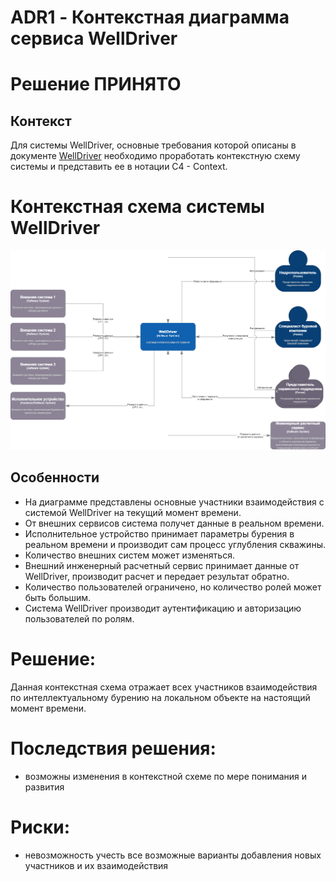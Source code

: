 # ADR1 - Контекстная диаграмма сервиса WellDriver

# Решение ПРИНЯТО

## Контекст

Для системы WellDriver, основные требования которой описаны в документе [WellDriver](./WellDriver.md) необходимо проработать контекстную схему системы и представить ее в нотации C4 - Context.


# Контекстная схема системы WellDriver
![Контекстная схема системы WellDriver](ADR1_data/wd-context.png)


## Особенности

* На диаграмме представлены основные участники взаимодействия с системой WellDriver на текущий момент времени.
* От внешних сервисов система получет данные в реальном времени.
* Исполнительное устройство принимает параметры бурения в реальном времени и производит сам процесс углубления скважины.
* Количество внешних систем может изменяться.
* Внешний инженерный расчетный сервис принимает данные от WellDriver, производит расчет и передает результат обратно.
* Количество пользователей ограничено, но количество ролей может быть большим.
* Система WellDriver производит аутентификацию и авторизацию пользователей по ролям.


# Решение:
Данная контекстная схема отражает всех участников взаимодействия по интеллектуальному бурению на локальном объекте на настоящий момент времени. 
 
# Последствия решения:

* возможны изменения в контекстной схеме по мере понимания и развития


# Риски:
* невозможность учесть все возможные варианты  добавления новых участников и их взаимодействия
